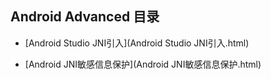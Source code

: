 ## Android Advanced 目录

* [Android Studio JNI引入](Android Studio JNI引入.html)

* [Android JNI敏感信息保护](Android JNI敏感信息保护.html)